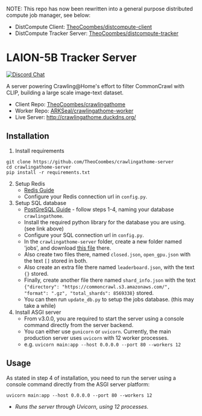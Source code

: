 NOTE: This repo has now been rewritten into a general purpose distributed compute job manager, see below:
* DistCompute Client: [TheoCoombes/distcompute-client](https://github.com/TheoCoombes/distcompute-client)
* DistCompute Tracker Server: [TheoCoombes/distcompute-tracker](https://github.com/TheoCoombes/distcompute-tracker)

# LAION-5B Tracker Server
[![Discord Chat](https://img.shields.io/discord/823813159592001537?color=5865F2&logo=discord&logoColor=white)](https://discord.gg/dall-e)

A server powering Crawling@Home's effort to filter CommonCrawl with CLIP, building a large scale image-text dataset.
* Client Repo: [TheoCoombes/crawlingathome](https://github.com/TheoCoombes/crawlingathome)
* Worker Repo: [ARKSeal/crawlingathome-worker](https://github.com/ARKSeal/crawlingathome-worker)
* Live Server: http://crawlingathome.duckdns.org/

## Installation
1. Install requirements
```
git clone https://github.com/TheoCoombes/crawlingathome-server
cd crawlingathome-server
pip install -r requirements.txt
```
2. Setup Redis
   - [Redis Guide](https://www.digitalocean.com/community/tutorials/how-to-install-and-secure-redis-on-ubuntu-20-04)
   - Configure your Redis connection url in `config.py`.
3. Setup SQL database
   - [PostGreSQL Guide](https://www.digitalocean.com/community/tutorials/how-to-install-and-use-postgresql-on-ubuntu-20-04) - follow steps 1-4, naming your database `crawlingathome`.
   - Install the required python library for the database you are using. (see link above)
   - Configure your SQL connection url in `config.py`.
   - In the `crawlingathome-server` folder, create a new folder named 'jobs', and download [this file](https://drive.google.com/file/d/1YiKlmisVJf1ngJv1weRFEaZrt74FSCbH/view?usp=sharing) there.
   - Also create two files there, named `closed.json`, `open_gpu.json` with the text `[]` stored in both.
   - Also create an extra file there named `leaderboard.json`, with the text `{}` stored.
   - Finally, create another file there named `shard_info.json` with the text `{"directory": "https://commoncrawl.s3.amazonaws.com/", "format": ".gz", "total_shards": 8569338}` stored.
   - You can then run `update_db.py` to setup the jobs database. (this may take a while)
4. Install ASGI server
   - From v3.0.0, you are required to start the server using a console command directly from the server backend.
   - You can either use `gunicorn` or `uvicorn`. Currently, the main production server uses `uvicorn` with 12 worker processes.
   - e.g. `uvicorn main:app --host 0.0.0.0 --port 80 --workers 12`


## Usage
As stated in step 4 of installation, you need to run the server using a console command directly from the ASGI server platform:
```
uvicorn main:app --host 0.0.0.0 --port 80 --workers 12
```
- *Runs the server through Uvicorn, using 12 processes.*
